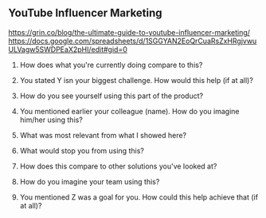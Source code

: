## YouTube Influencer Marketing

https://grin.co/blog/the-ultimate-guide-to-youtube-influencer-marketing/
https://docs.google.com/spreadsheets/d/1SGGYAN2EoQrCuaRsZxHRgjvwuULVagw5SWDPEaX2pHI/edit#gid=0

1. How does what you're currently doing compare to this?

2. You stated Y isn your biggest challenge. How would this help (if at all)?

3. How do you see yourself using this part of the product?

4. You mentioned earlier your colleague (name). How do you imagine him/her using this?

5. What was most relevant from what I showed here?

6. What would stop you from using this?

7. How does this compare to other solutions you've looked at?

8. How do you imagine your team using this?

9. You mentioned Z was a goal for you. How could this help achieve that (if at all)?
